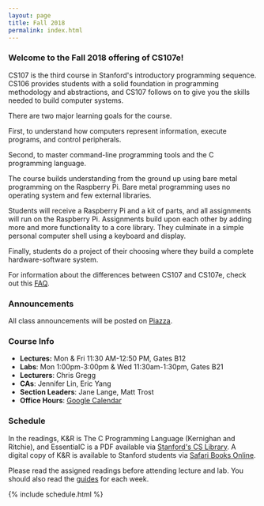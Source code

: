 ```yaml
---
layout: page
title: Fall 2018
permalink: index.html
---
```


### Welcome to the Fall 2018 offering of CS107e!

CS107 is the third course in Stanford's introductory programming sequence.
CS106 provides students 
with a solid foundation in programming methodology and abstractions,
and CS107 follows on to give you the skills needed to build computer
systems.

There are two major learning goals for the course.

First, to understand how computers 
represent information, execute programs, and control peripherals.

Second, to master command-line programming tools
and the C programming language.

The course builds understanding from the ground up
using bare metal programming on the Raspberry Pi.
Bare metal programming uses no operating system
and few external libraries.

Students will receive a Raspberry Pi and a kit of parts,
and all assignments will run on the Raspberry Pi.
Assignments build upon each other
by adding more and more functionality to a core library.
They culminate in a simple personal computer shell
using a keyboard and display.

Finally, students do a project of their choosing 
where they build a complete hardware-software system.

For information about the differences between CS107 and CS107e,
check out this [FAQ](https://web.stanford.edu/class/cs107e/).


### Announcements

All class announcements will be posted on
[Piazza](https://piazza.com/stanford/fall2018/cs107e).

### Course Info

  -   **Lectures:** Mon & Fri 11:30 AM-12:50 PM, Gates B12
  -   **Labs**: Mon 1:00pm-3:00pm & Wed 11:30am-1:30pm, Gates B21 
  -   **Lecturers**: Chris Gregg
  -   **CAs**: Jennifer Lin, Eric Yang
  -   **Section Leaders**: Jane Lange, Matt Trost
  -   **Office Hours**: [Google Calendar](https://calendar.google.com/calendar/embed?src=r5h192gc1brdgdsc6qponi76io%40group.calendar.google.com&ctz=America%2FLos_Angeles&mode=week)

<!--
### Office Hours

<iframe src="https://calendar.google.com/calendar/embed?mode=WEEK&amp;height=400&amp;wkst=1&amp;bgcolor=%23FFFFFF&amp;src=2v2vsft4r6n68nd5n3hsiv0qjg%40group.calendar.google.com&amp;color=%235F6B02&amp;ctz=America%2FLos_Angeles" style="border-width:0" width="800" height="400" frameborder="0" scrolling="no"></iframe>
-->

### Schedule

In the readings, K&R is The C Programming Language (Kernighan and Ritchie),
and EssentialC is a PDF available via [Stanford's CS
Library](http://cslibrary.stanford.edu/101).
A digital copy of K&R is available
to Stanford students via
[Safari Books Online](http://proquest.safaribooksonline.com.ezproxy.stanford.edu/book/programming/c/9780133086249).

Please read the assigned readings before attending lecture and lab.
You should also read the [guides](/guides/) for each week.

{% include schedule.html %}
